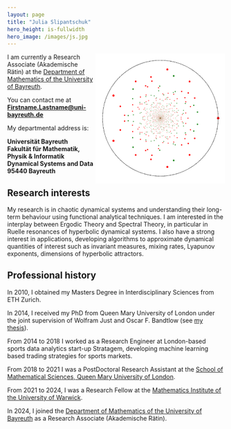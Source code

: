 ```yaml
---
layout: page
title: "Julia Slipantschuk"
hero_height: is-fullwidth
hero_image: /images/js.jpg
---
```


<img src="images/spectrum.png" alt="spectrum" width="300" height="300" style="float:right;">

I am currently a Research Associate (Akademische Rätin) at the 
[Department of Mathematics of the University of Bayreuth](https://www.dsd.uni-bayreuth.de/en/team/index.html).

You can contact me at **Firstname.Lastname@uni-bayreuth.de**

My departmental address is:

**Universität Bayreuth\
Fakultät für Mathematik, Physik & Informatik\
Dynamical Systems and Data\
95440 Bayreuth**



## Research interests

My research is in chaotic dynamical systems and understanding their long-term behaviour using functional analytical techniques. I am interested in the interplay between Ergodic Theory and Spectral Theory, in particular in Ruelle resonances of hyperbolic dynamical systems. I also have a strong interest in applications, developing algorithms to approximate dynamical quantities of interest such as invariant measures, mixing rates, Lyapunov exponents, dimensions of hyperbolic attractors.

## Professional history

In 2010, I obtained my Masters Degree in Interdisciplinary Sciences from ETH Zurich.

In 2014, I received my PhD from Queen Mary University of London under the joint
supervision of Wolfram Just and Oscar F. Bandtlow (see [my thesis](/data/thesis.pdf)).

From 2014 to 2018 I worked as a Research Engineer at London-based sports data analytics start-up Stratagem, developing machine learning based trading strategies for sports markets.

From 2018 to 2021 I was a PostDoctoral Research Assistant at the [School of Mathematical Sciences,
Queen Mary University of London](https://www.qmul.ac.uk/maths/).

From 2021 to 2024, I was a Research Fellow at the [Mathematics Institute of the University of Warwick](https://warwick.ac.uk/fac/sci/maths/).

In 2024, I joined the [Department of Mathematics of the University of Bayreuth](https://www.math.uni-bayreuth.de/en/) as a Research Associate (Akademische Rätin). 

